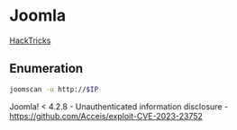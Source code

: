 # Joomla

[HackTricks](https://book.hacktricks.xyz/network-services-pentesting/pentesting-web/joomla)

## Enumeration

```bash
joomscan -u http://$IP
```

Joomla! < 4.2.8 - Unauthenticated information disclosure - https://github.com/Acceis/exploit-CVE-2023-23752

